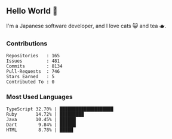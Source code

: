 ## Hello World 👋

I'm a Japanese software developer, and I love cats 😺 and tea 🫖.

### Contributions

    Repositories   : 165
    Issues         : 481
    Commits        : 8134
    Pull-Requests  : 746
    Stars Earned   : 5
    Contributed To : 0

### Most Used Languages

    TypeScript 32.70% | ████████████████████
    Ruby       14.72% | █████████
    Java       10.45% | ██████
    Dart        9.84% | ██████
    HTML        8.78% | █████
